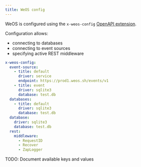 ```yaml
---
title: WeOS config
---
```


WeOS is configured using the `x-weos-config` [OpenAPI extension][extensions].

Configuration allows:
* connecting to databases
* connecting to event sources
* specifying active REST middleware

```yaml
x-weos-config:
  event-source:
    - title: default
      driver: service
      endpoint: https://prod1.weos.sh/events/v1
    - title: event
      driver: sqlite3
      database: test.db
  databases:
    - title: default
      driver: sqlite3
      database: test.db
  database:
    driver: sqlite3
    database: test.db
  rest:
    middleware:
      - RequestID
      - Recover
      - ZapLogger
```

TODO: Document available keys and values

[extensions]: https://swagger.io/docs/specification/openapi-extensions/